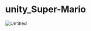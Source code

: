 # unity_Super-Mario

![Untitled](https://user-images.githubusercontent.com/100312928/173828421-1c0c06f8-533d-4349-9d65-865e6f6e3d40.png)
